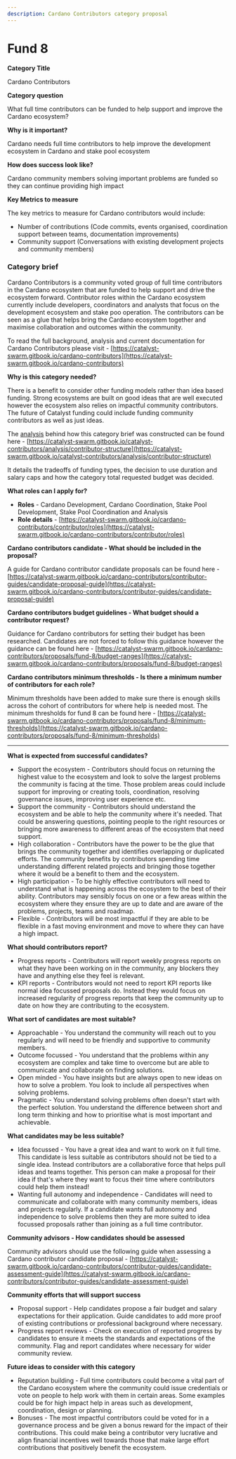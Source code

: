 ```yaml
---
description: Cardano Contributors category proposal
---
```


# Fund 8

**Category Title**

Cardano Contributors

**Category question**

What full time contributors can be funded to help support and improve the Cardano ecosystem?

**Why is it important?**

Cardano needs full time contributors to help improve the development ecosystem in Cardano and stake pool ecosystem

**How does success look like?**

Cardano community members solving important problems are funded so they can continue providing high impact

**Key Metrics to measure**

The key metrics to measure for Cardano contributors would include:

* Number of contributions (Code commits, events organised, coordination support between teams, documentation improvements)
* Community support (Conversations with existing development projects and community members)



### **Category brief**

Cardano Contributors is a community voted group of full time contributors in the Cardano ecosystem that are funded to help support and drive the ecosystem forward. Contributor roles within the Cardano ecosystem currently include developers, coordinators and analysts that focus on the development ecosystem and stake poo operation. The contributors can be seen as a glue that helps bring the Cardano ecosystem together and maximise collaboration and outcomes within the community.



To read the full background, analysis and current documentation for Cardano Contributors please visit - [https://catalyst-swarm.gitbook.io/cardano-contributors](https://catalyst-swarm.gitbook.io/cardano-contributors)



**Why is this category needed?**

There is a benefit to consider other funding models rather than idea based funding. Strong ecosystems are built on good ideas that are well executed however the ecosystem also relies on impactful community contributors. The future of Catalyst funding could include funding community contributors as well as just ideas.

The [analysis](../../background/overview.md) behind how this category brief was constructed can be found here - [https://catalyst-swarm.gitbook.io/catalyst-contributors/analysis/contributor-structure](https://catalyst-swarm.gitbook.io/catalyst-contributors/analysis/contributor-structure)

It details the tradeoffs of funding types, the decision to use duration and salary caps and how the category total requested budget was decided.



**What roles can I apply for?**

* **Roles** - Cardano Development, Cardano Coordination, Stake Pool Development, Stake Pool Coordination and Analysis
* **Role details** - [https://catalyst-swarm.gitbook.io/cardano-contributors/contributor/roles](https://catalyst-swarm.gitbook.io/cardano-contributors/contributor/roles)



**Cardano contributors candidate - What should be included in the proposal?**

A guide for Cardano contributor candidate proposals can be found here - [https://catalyst-swarm.gitbook.io/cardano-contributors/contributor-guides/candidate-proposal-guide](https://catalyst-swarm.gitbook.io/cardano-contributors/contributor-guides/candidate-proposal-guide)



**Cardano contributors budget guidelines - What budget should a contributor request?**

Guidance for Cardano contributors for setting their budget has been researched. Candidates are not forced to follow this guidance however the guidance can be found here - [https://catalyst-swarm.gitbook.io/cardano-contributors/proposals/fund-8/budget-ranges](https://catalyst-swarm.gitbook.io/cardano-contributors/proposals/fund-8/budget-ranges)



**Cardano contributors minimum thresholds - Is there a minimum number of contributors for each role?**

Minimum thresholds have been added to make sure there is enough skills across the cohort of contributors for where help is needed most. The minimum thresholds for fund 8 can be found here - [https://catalyst-swarm.gitbook.io/cardano-contributors/proposals/fund-8/minimum-thresholds](https://catalyst-swarm.gitbook.io/cardano-contributors/proposals/fund-8/minimum-thresholds)

****

**What is expected from successful candidates?**

* Support the ecosystem - Contributors should focus on returning the highest value to the ecosystem and look to solve the largest problems the community is facing at the time. Those problem areas could include support for improving or creating tools, coordination, resolving governance issues, improving user experience etc.
* Support the community - Contributors should understand the ecosystem and be able to help the community where it's needed. That could be answering questions, pointing people to the right resources or bringing more awareness to different areas of the ecosystem that need support.
* High collaboration - Contributors have the power to be the glue that brings the community together and identifies overlapping or duplicated efforts. The community benefits by contributors spending time understanding different related projects and bringing those together where it would be a benefit to them and the ecosystem.
* High participation - To be highly effective contributors will need to understand what is happening across the ecosystem to the best of their ability. Contributors may sensibly focus on one or a few areas within the ecosystem where they ensure they are up to date and are aware of the problems, projects, teams and roadmap.
* Flexible - Contributors will be most impactful if they are able to be flexible in a fast moving environment and move to where they can have a high impact.



**What should contributors report?**

* Progress reports - Contributors will report weekly progress reports on what they have been working on in the community, any blockers they have and anything else they feel is relevant.
* KPI reports - Contributors would not need to report KPI reports like normal idea focussed proposals do. Instead they would focus on increased regularity of progress reports that keep the community up to date on how they are contributing to the ecosystem.



**What sort of candidates are most suitable?**

* Approachable - You understand the community will reach out to you regularly and will need to be friendly and supportive to community members.
* Outcome focussed - You understand that the problems within any ecosystem are complex and take time to overcome but are able to communicate and collaborate on finding solutions.
* Open minded - You have insights but are always open to new ideas on how to solve a problem. You look to include all perspectives when solving problems.
* Pragmatic - You understand solving problems often doesn't start with the perfect solution. You understand the difference between short and long term thinking and how to prioritise what is most important and achievable.



**What candidates may be less suitable?**

* Idea focussed - You have a great idea and want to work on it full time. This candidate is less suitable as contributors should not be tied to a single idea. Instead contributors are a collaborative force that helps pull ideas and teams together. This person can make a proposal for their idea if that's where they want to focus their time where contributors could help them instead!
* Wanting full autonomy and independence - Candidates will need to communicate and collaborate with many community members, ideas and projects regularly. If a candidate wants full autonomy and independence to solve problems then they are more suited to idea focussed proposals rather than joining as a full time contributor.



**Community advisors - How candidates should be assessed**

Community advisors should use the following guide when assessing a Cardano contributor candidate proposal - [https://catalyst-swarm.gitbook.io/cardano-contributors/contributor-guides/candidate-assessment-guide](https://catalyst-swarm.gitbook.io/cardano-contributors/contributor-guides/candidate-assessment-guide)



**Community efforts that will support success**

* Proposal support - Help candidates propose a fair budget and salary expectations for their application. Guide candidates to add more proof of existing contributions or professional background where necessary.
* Progress report reviews - Check on execution of reported progress by candidates to ensure it meets the standards and expectations of the community. Flag and report candidates where necessary for wider community review.



**Future ideas to consider with this category**

* Reputation building - Full time contributors could become a vital part of the Cardano ecosystem where the community could issue credentials or vote on people to help work with them in certain areas. Some examples could be for high impact help in areas such as development, coordination, design or planning.
* Bonuses - The most impactful contributors could be voted for in a governance process and be given a bonus reward for the impact of their contributions. This could make being a contributor very lucrative and align financial incentives well towards those that make large effort contributions that positively benefit the ecosystem.
